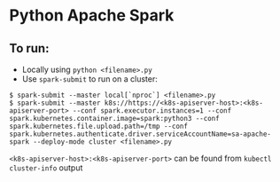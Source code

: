 # Python Apache Spark

## To run:

- Locally using `python <filename>.py`
- Use `spark-submit` to run on a cluster:

```
$ spark-submit --master local[`nproc`] <filename>.py
$ spark-submit --master k8s://https://<k8s-apiserver-host>:<k8s-apiserver-port> --conf spark.executor.instances=1 --conf spark.kubernetes.container.image=spark:python3 --conf spark.kubernetes.file.upload.path=/tmp --conf spark.kubernetes.authenticate.driver.serviceAccountName=sa-apache-spark --deploy-mode cluster <filename>.py
```

`<k8s-apiserver-host>:<k8s-apiserver-port>` can be found from `kubectl cluster-info` output
